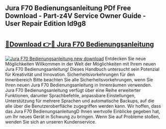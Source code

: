 ## Jura F70 Bedienungsanleitung PDf Free Download - Part-z4V Service Owner Guide - User Repair Edition ld9g8

# <h2><a href="http://df662w.blite.top/?on=Jura+F70+Bedienungsanleitung">🔗Download 👉🔴 Jura F70 Bedienungsanleitung</a></h2>

[![Jura F70 Bedienungsanleitung new download](https://i.imgur.com/lujVjoI.png)](http://df662w.blite.top/?on=Jura+F70+Bedienungsanleitung)
Entdecken Sie neue Möglichkeiten Willkommen in der Welt der Möglichkeiten mit Ihrem neuen Jura F70 Bedienungsanleitung! Dieses Handbuch untersucht sein Potenzial für Kreativität und Innovation. Sicherheitsvorkehrungen für den Innenbereich Bitte beachten Sie alle Sicherheitsvorkehrungen, wenn Sie Ihren neuen Jura F70 Bedienungsanleitung in Innenräumen verwenden. Jura F70 Bedienungsanleitung verfügt über eine Reihe erweiterter Funktionen, darunter Sprachbefehle, anpassbare Einstellungen, Unterstützung für mehrere Sprachen und automatische Backups, auf die alle über die Benutzeroberfläche zugegriffen werden kann. Wir hoffen, dass das Jura F70 BedienungsanleitungD Ihnen wertvolle Einblicke gegeben hat, um Ihr neues Gerät in Schwung zu bringen. Wenn Sie auf Probleme stoßen, wenden Sie sich an unseren Kundenservice.
